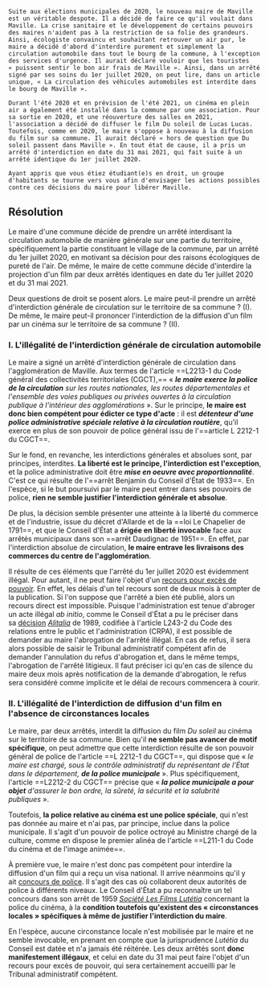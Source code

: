 ```
Suite aux élections municipales de 2020, le nouveau maire de Maville est un véritable despote. Il a décidé de faire ce qu'il voulait dans Maville. La crise sanitaire et le développement de certains pouvoirs des maires n'aident pas à la restriction de sa folie des grandeurs. Ainsi, écologiste convaincu et souhaitant retrouver un air pur, le maire a décidé d'abord d'interdire purement et simplement la circulation automobile dans tout le bourg de la commune, à l'exception des services d'urgence. Il aurait déclaré vouloir que les touristes « puissent sentir le bon air frais de Maville ». Ainsi, dans un arrêté signé par ses soins du 1er juillet 2020, on peut lire, dans un article unique, « La circulation des véhicules automobiles est interdite dans le bourg de Maville ».

Durant l'été 2020 et en prévision de l'été 2021, un cinéma en plein air a également été installé dans la commune par une association. Pour sa sortie en 2020, et une réouverture des salles en 2021, l'association a décidé de diffuser le film Du soleil de Lucas Lucas. Toutefois, comme en 2020, le maire s'oppose à nouveau à la diffusion du film sur sa commune. Il aurait déclaré « hors de question que Du soleil passent dans Maville ». En tout état de cause, il a pris un arrêté d'interdiction en date du 31 mai 2021, qui fait suite à un arrêté identique du 1er juillet 2020.

Ayant appris que vous étiez étudiant(e)s en droit, un groupe d'habitants se tourne vers vous afin d'envisager les actions possibles contre ces décisions du maire pour libérer Maville.
```

## Résolution

Le maire d'une commune décide de prendre un arrêté interdisant la circulation automobile de manière générale sur une partie du territoire, spécifiquement la partie constituant le village de la commune, par un arrêté du 1er juillet 2020, en motivant sa décision pour des raisons écologiques de pureté de l'air. De même, le maire de cette commune décide d'interdire la projection d'un film par deux arrêtés identiques en date du 1er juillet 2020 et du 31 mai 2021.

Deux questions de droit se posent alors. Le maire peut-il prendre un arrêté d'interdiction générale de circulation sur le territoire de sa commune ? (I). De même, le maire peut-il prononcer l'interdiction de la diffusion d'un film par un cinéma sur le territoire de sa commune ? (II).

### I. L'illégalité de l'interdiction générale de circulation automobile

Le maire a signé un arrêté d'interdiction générale de circulation dans l'agglomération de Maville. Aux termes de l'article ==L2213-1 du Code général des collectivités territoriales (CGCT),== « ***le maire exerce la police de la circulation** sur les routes nationales, les routes départementales et l'ensemble des voies publiques ou privées ouvertes à la circulation publique à l'intérieur des agglomérations* ». Sur le principe, **le maire est donc bien compétent pour édicter ce type d'acte** : il est ***détenteur d'une police administrative spéciale relative à la circulation routière***, qu'il exerce en plus de son pouvoir de police général issu de l'==article L 2212-1 du CGCT==.

Sur le fond, en revanche, les interdictions générales et absolues sont, par principes, interdites. **La liberté est le principe, l'interdiction est l'exception**, et la police administrative doit être ***mise en oeuvre avec proportionnalité***. C'est ce qui résulte de l'==arrêt Benjamin du Conseil d'État de 1933==. En l'espèce, si le but poursuivi par le maire peut entrer dans ses pouvoirs de police, **rien ne semble justifier l'interdiction générale et absolue**.

De plus, la décision semble présenter une atteinte à la liberté du commerce et de l'industrie, issue du décret d'Allarde et de la ==loi Le Chapelier de 1791==, et que le Conseil d'État a **érigée en liberté invocable** face aux arrêtés municipaux dans son ==arrêt Daudignac de 1951==. En effet, par l'interdiction absolue de circulation, **le maire entrave les livraisons des commerces du centre de l'agglomération**.

Il résulte de ces éléments que l'arrêté du 1er juillet 2020 est évidemment illégal. Pour autant, il ne peut faire l'objet d'un [recours pour excès de pouvoir](https://www.doc-du-juriste.com/droit-public-et-international/droit-administratif/cours-de-professeur/recours-exces-pouvoir-rep-453431.html?utm_source=blog-inside&utm_medium=internal). En effet, les délais d'un tel recours sont de deux mois à compter de la publication. Si l'on suppose que l'arrêté a bien été publié, alors un recours direct est impossible. Puisque l'administration est tenue d'abroger un acte illégal _ab initio_, comme le Conseil d'État a pu le préciser dans sa [décision](https://www.doc-du-juriste.com/droit-public-et-international/droit-administratif/commentaire-d-arret/conseil-etat-3-fevrier-1989-arret-compagnie-alitalia-485676.html?utm_source=blog-inside&utm_medium=internal) _[Alitalia](https://www.doc-du-juriste.com/droit-public-et-international/droit-administratif/commentaire-d-arret/conseil-etat-3-fevrier-1989-arret-compagnie-alitalia-485676.html?utm_source=blog-inside&utm_medium=internal)_ de 1989, codifiée à l'article L243-2 du Code des relations entre le public et l'administration (CRPA), il est possible de demander au maire l'abrogation de l'arrêté illégal. En cas de refus, il sera alors possible de saisir le Tribunal administratif compétent afin de demander l'annulation du refus d'abrogation et, dans le même temps, l'abrogation de l'arrêté litigieux. Il faut préciser ici qu'en cas de silence du maire deux mois après notification de la demande d'abrogation, le refus sera considéré comme implicite et le délai de recours commencera à courir.

### II. L'illégalité de l'interdiction de diffusion d'un film en l'absence de circonstances locales

Le maire, par deux arrêtés, interdit la diffusion du film _Du soleil_ au cinéma sur le territoire de sa commune. Bien qu'il **ne semble pas avancer de motif spécifique**, on peut admettre que cette interdiction résulte de son pouvoir général de police de l'article ==L 2212-1 du CGCT==, qui dispose que « **le *maire est chargé**, sous le contrôle administratif du représentant de l'État dans le département, **de la police municipale*** ». Plus spécifiquement, l'article ==L2212-2 du CGCT== précise que « ***la police municipale a pour objet** d'assurer le bon ordre, la sûreté, la sécurité et la salubrité publiques* ».

Toutefois, **la police relative au cinéma est une police spéciale**, qui n'est pas donnée au maire et n'ai pas, par principe, inclue dans la police municipale. Il s'agit d'un pouvoir de police octroyé au Ministre chargé de la culture, comme en dispose le premier alinéa de l'article ==L211-1 du Code du cinéma et de l'image animée==.

À première vue, le maire n'est donc pas compétent pour interdire la diffusion d'un film qui a reçu un visa national. Il arrive néanmoins qu'il y ait [concours de police](https://www.doc-du-juriste.com/droit-public-et-international/droit-administratif/dissertation/concours-police-480257.html?utm_source=blog-inside&utm_medium=internal). Il s'agit des cas où collaborent deux autorités de police à différents niveaux. Le Conseil d'État a pu reconnaître un tel concours dans son arrêt de 1959 _[Société Les Films Lutétia](https://www.doc-du-juriste.com/droit-public-et-international/droit-administratif/commentaire-d-arret/commentaire-arret-conseil-etat-18-decembre-1959-societe-films-lutetia-465375.html?utm_source=blog-inside&utm_medium=internal)_ concernant la police du cinéma, à la **condition toutefois qu'existent des « circonstances locales » spécifiques à même de justifier l'interdiction du maire**.

En l'espèce, aucune circonstance locale n'est mobilisée par le maire et ne semble invocable, en prenant en compte que la jurisprudence _Lutétia_ du Conseil est datée et n'a jamais été réitérée. Les deux arrêtés sont **donc manifestement illégaux**, et celui en date du 31 mai peut faire l'objet d'un recours pour excès de pouvoir, qui sera certainement accueilli par le Tribunal administratif compétent.